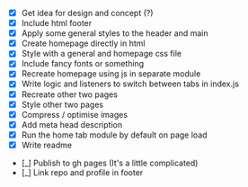 - [x] Get idea for design and concept (?)
- [x] Include html footer
- [x] Apply some general styles to the header and main
- [x] Create homepage directly in html
- [x] Style with a general and homepage css file
- [x] Include fancy fonts or something
- [x] Recreate homepage using js in separate module
- [x] Write logic and listeners to switch between tabs in index.js
- [x] Recreate other two pages
- [x] Style other two pages
- [x] Compress / optimise images
- [x] Add meta head description
- [x] Run the home tab module by default on page load
- [x] Write readme
- [_] Publish to gh pages (It's a little complicated) 
- [_] Link repo and profile in footer
